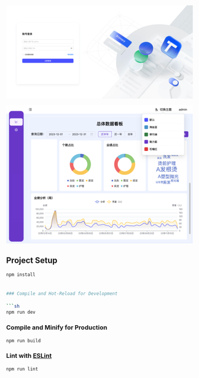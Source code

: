 
![img.png](src/assets/images/login_img.png)

![img.png](src/assets/images/board_img.png)

## Project Setup

```sh
npm install


### Compile and Hot-Reload for Development

```sh
npm run dev
```

### Compile and Minify for Production

```sh
npm run build
```

### Lint with [ESLint](https://eslint.org/)

```sh
npm run lint
```
